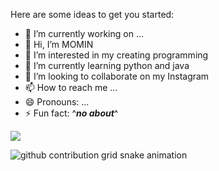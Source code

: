 <!--
**momintips/MominTips** is a ✨ _special_ ✨ repository because its `README.md` (this file) appears on your GitHub profile.-->

Here are some ideas to get you started:

- 🔭 I’m currently working on ...
- 👋 Hi, I’m MOMIN
- 👀 I’m interested in my creating programming
- 🌱 I’m currently learning python and java
- 💞️ I’m looking to collaborate on my Instagram
- 📫 How to reach me ...
- 😄 Pronouns: ...
- ⚡ Fun fact: ^***no about***^


![](http://github-profile-summary-cards.vercel.app/api/cards/profile-details?username=momintips&theme=github)

<picture>
  <source media="(prefers-color-scheme: dark)" srcset="https://raw.githubusercontent.com/momintips/momintips/output/github-contribution-flower.svg">
  <source media="(prefers-color-scheme: light)" srcset="https://raw.githubusercontent.com/momintips/momintip /output/github-contribution-flower.svg">
  <img alt="github contribution grid snake animation" src="https://raw.githubusercontent.com/momintips/MominTips/output/github-contribution-flower.svg">
</picture>
